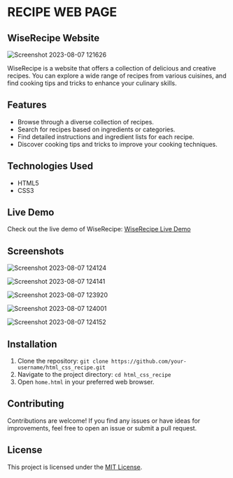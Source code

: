 # RECIPE WEB PAGE
## WiseRecipe Website

![Screenshot 2023-08-07 121626](https://github.com/bilgekosee/html_css_recipe/assets/76417507/2bc1f24c-bb98-4f3c-9b80-7d452c4e02b1)

WiseRecipe is a website that offers a collection of delicious and creative recipes. You can explore a wide range of recipes from various cuisines, and find cooking tips and tricks to enhance your culinary skills.

## Features

- Browse through a diverse collection of recipes.
- Search for recipes based on ingredients or categories.
- Find detailed instructions and ingredient lists for each recipe.
- Discover cooking tips and tricks to improve your cooking techniques.

## Technologies Used

- HTML5
- CSS3

## Live Demo

Check out the live demo of WiseRecipe: [WiseRecipe Live Demo](https://wiserecipe.netlify.app/)

## Screenshots

![Screenshot 2023-08-07 124124](https://github.com/bilgekosee/html_css_recipe/assets/76417507/0589fcf0-d5ac-4083-aa22-f6e03e7348b5)


![Screenshot 2023-08-07 124141](https://github.com/bilgekosee/html_css_recipe/assets/76417507/914d184d-e116-48ae-8bfb-9bd37593bb4b)


![Screenshot 2023-08-07 123920](https://github.com/bilgekosee/html_css_recipe/assets/76417507/52bf96ff-2255-47d1-933b-92fe1c42d842)


![Screenshot 2023-08-07 124001](https://github.com/bilgekosee/html_css_recipe/assets/76417507/1c42990e-6b08-4260-aaf5-c3067269a9d3)

![Screenshot 2023-08-07 124152](https://github.com/bilgekosee/html_css_recipe/assets/76417507/cc65278a-c8eb-4d88-8dc0-454878562781)


## Installation

1. Clone the repository: `git clone https://github.com/your-username/html_css_recipe.git`
2. Navigate to the project directory: `cd html_css_recipe`
3. Open `home.html` in your preferred web browser.

## Contributing

Contributions are welcome! If you find any issues or have ideas for improvements, feel free to open an issue or submit a pull request.

## License

This project is licensed under the [MIT License](LICENSE).


